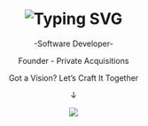 <h1 align="center">
<img src="https://readme-typing-svg.herokuapp.com?font=Outfit&weight=500&size=30&pause=1000&color=F70000&background=FFFFFF00&center=true&width=435&lines=Hi+There+%F0%9F%98%89;I'm+Kavinesh+Ganeshamoorthy;May+I+help+you+%3F" alt="Typing SVG" />
</h1>

<div align="center">
 
-Software Developer-
 
Founder - Private Acquisitions

Got a Vision? Let’s Craft It Together 

↓

 </div>
 
<div align="center"> 
  <a href="mailto:gkavinesh186@gmail.com">
    <img src="https://img.shields.io/badge/Gmail-333333?style=for-the-badge&logo=gmail&logoColor=red" />
  </a>
</div>
